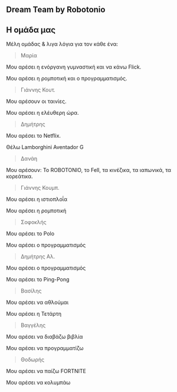 Dream Team by Robotonio
-----------------------------------------------------------

<!-- Φωτό ομάδας -->

<!-- <p align="center">
img
</p> -->

Η ομάδα μας
---------------------------------------------
<!-- Παρουσίαση ομάδας -->



Μέλη ομάδας & λιγα λόγια για τον κάθε ένα:
> Μαρία 

Μου αρέσει η ενόργανη γυμναστική και να κάνω Flick.

Μου αρέσει η ρομποτική και ο προγραμματισμός.

> Γιάννης Κουτ.

Μου αρέσουν οι ταινίες.

Μου αρέσει η ελέυθερη ώρα.

> Δημήτρης 

Μου αρέσει το Netflix.

Θέλω Lamborghini Aventador G

> Δανάη

Μου αρέσουν: 
Το ROBOTONIO, το Fell, τα κινέζικα, τα ιαπωνικά, τα κορεάτικα.

> Γιάννης Κουμπ.

Μου αρέσει η ιστιοπλοΐα

Μου αρέσει η ρομποτική

> Σοφοκλής

Μου αρέσει το Polo

Μου αρέσει ο προγραμματισμός

> Δημήτρης Αλ.

Μου αρέσει ο προγραμματισμός

Μου αρέσει το Ping-Pong

> Βασίλης

Μου αρέσει να αθλούμαι

Μου αρέσει η Τετάρτη

> Βαγγέλης

Μου αρέσει να διαβάζω βιβλία

Μου αρέσει να προγραμματίζω

> Θοδωρής

Μου αρέσει να παίζω FORTNITE

Μου αρέσει να κολυμπάω
